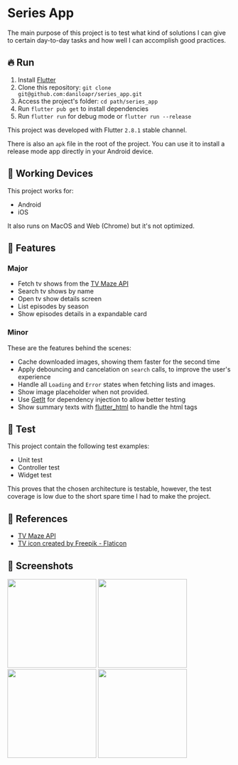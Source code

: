 # Series App

The main purpose of this project is to test what kind of solutions I can give to certain day-to-day tasks and how well I can accomplish good practices.

## 🔥 Run

1. Install [Flutter](https://flutter.dev)
2. Clone this repository: `git clone git@github.com:daniloapr/series_app.git`
3. Access the project's folder: `cd path/series_app`
4. Run `flutter pub get` to install dependencies
5. Run `flutter run` for debug mode or `flutter run --release`

This project was developed with Flutter `2.8.1` stable channel.

There is also an `apk` file in the root of the project. You can use it to install a release mode app directly in your Android device.

## 📱 Working Devices

This project works for:

- Android
- iOS

It also runs on MacOS and Web (Chrome) but it's not optimized.

## 🔨 Features

### Major

- Fetch tv shows from the [TV Maze API](https://www.tvmaze.com/api)
- Search tv shows by name
- Open tv show details screen
- List episodes by season
- Show episodes details in a expandable card

### Minor

These are the features behind the scenes:

- Cache downloaded images, showing them faster for the second time
- Apply debouncing and cancelation on `search` calls, to improve the user's experience
- Handle all `Loading` and `Error` states when fetching lists and images.
- Show image placeholder when not provided.
- Use [GetIt](https://pub.dev/packages/get_it) for dependency injection to allow better testing
- Show summary texts with [flutter_html](https://github.com/daniloapr/flutter_html) to handle the html tags

## 🐛 Test

This project contain the following test examples:

- Unit test
- Controller test
- Widget test

This proves that the chosen architecture is testable, however, the test coverage is low due to the short spare time I had to make the project.

## 📖 References

- [TV Maze API](https://www.tvmaze.com/api)
- [TV icon created by Freepik - Flaticon](https://www.flaticon.com/free-icons/tv)

## 📸 Screenshots
<img src="https://user-images.githubusercontent.com/31525418/153972852-afe931d2-cb37-4f15-8fcd-cc399126babf.jpeg" width="200"/>
<img src="https://user-images.githubusercontent.com/31525418/153972861-18cbfda2-e37c-47d5-829e-861aad9698f1.jpeg" width="200"/>
<img src="https://user-images.githubusercontent.com/31525418/153972871-c931befc-4f7a-4871-9f05-d8c860d17556.jpeg" width="200"/>
<img src="https://user-images.githubusercontent.com/31525418/153972877-87082293-7e2b-45aa-bf32-0a5023dbe72a.jpeg" width="200"/>
